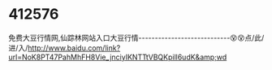 # 412576
免费大豆行情网,仙踪林网站入口大豆行情----------------------------😵😵点/此/进/入/http://www.baidu.com/link?url=NoK8PT47PahMhFH8Vie_jnciyIKNTTtVBQKpill6udK&amp;wd
